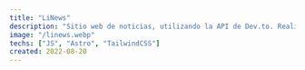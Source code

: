```yaml
---
title: "LiNews"
description: "Sitio web de noticias, utilizando la API de Dev.to. Realizado con Astro y Javascript, como ejercicio Integrador de Javascript"
image: "/linews.webp"
techs: ["JS", "Astro", "TailwindCSS"]
created: 2022-08-20
---
```

